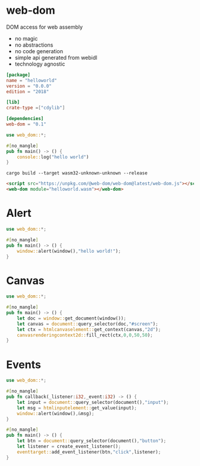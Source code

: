 # web-dom

DOM access for web assembly
* no magic
* no abstractions
* no code generation
* simple api generated from webidl
* technology agnostic

```toml
[package]
name = "helloworld"
version = "0.0.0"
edition = "2018"

[lib]
crate-type =["cdylib"]

[dependencies]
web-dom = "0.1"
```
```rust
use web_dom::*;

#[no_mangle]
pub fn main() -> () {
    console::log("hello world")
}
```
```console
cargo build --target wasm32-unknown-unknown --release
```
```html
<script src="https://unpkg.com/@web-dom/web-dom@latest/web-dom.js"></script>
<web-dom module="helloworld.wasm"></web-dom>
```

# Alert

```rust
use web_dom::*;

#[no_mangle]
pub fn main() -> () {
    window::alert(window(),"hello world!");
}
```

# Canvas

```rust
use web_dom::*;

#[no_mangle]
pub fn main() -> () {
    let doc = window::get_document(window());
    let canvas = document::query_selector(doc,"#screen");
    let ctx = htmlcanvaselement::get_context(canvas,"2d");
    canvasrenderingcontext2d::fill_rect(ctx,0,0,50,50);
}
```

# Events

```rust
use web_dom::*;

#[no_mangle]
pub fn callback(_listener:i32,_event:i32) -> () {
    let input = document::query_selector(document(),"input");
    let msg = htmlinputelement::get_value(input);
    window::alert(window(),&msg);
}

#[no_mangle]
pub fn main() -> () {
    let btn = document::query_selector(document(),"button");
    let listener = create_event_listener();
    eventtarget::add_event_listener(btn,"click",listener);
}
```
